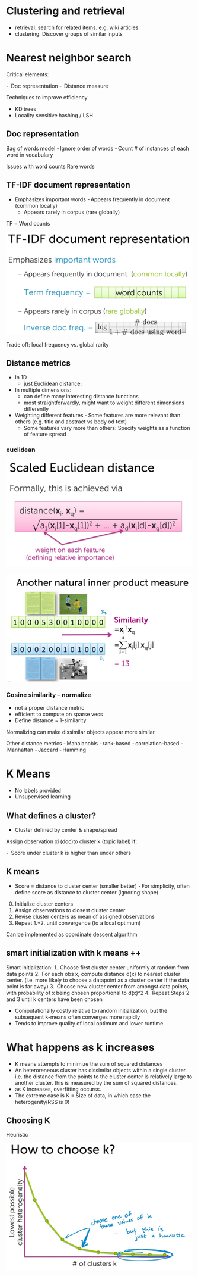 
# Clustering and retrieval

- retrieval: search for related items. e.g. wiki articles
- clustering: Discover groups of similar inputs

#  Nearest neighbor search

Critical elements:

-  Doc representation
-  Distance measure

Techniques to improve efficiency

- KD trees
- Locality sensitive hashing / LSH

## Doc representation 

Bag of words model
- Ignore order of words
- Count # of instances of each word in vocabulary

Issues with word counts  Rare words

## TF-IDF document representation
- Emphasizes important words
    - Appears frequently in document (common locally)
    - Appears rarely in corpus (rare globally)

TF = Word counts

![tfidf](tfidf.jpg "TF IDF")

Trade off: local frequency vs. global rarity

## Distance metrics

- In 1D
    - just Euclidean distance:
- In multiple dimensions:
    - can define many interesting distance functions
    - most straightforwardly, might want to weight different dimensions differently
- Weighting different features
    - Some features are more relevant than others (e.g. title and abstract vs body od text)
    - Some features vary more than others: Specify weights as a function of feature spread
### euclidean

![scaled Euclidean](scaledEuclidean.jpg "Scaled Euclidean")

![example scaled Euclidean](exampleScaledEuclidean.jpg "Example Scaled Euclidean")

### Cosine similarity – normalize

- not a proper distance metric
- efficient to compute on sparse vecs
- Define distance = 1-similarity

Normalizing can make dissimilar objects appear more similar

Other distance metrics
- Mahalanobis
- rank-based
- correlation-based
- Manhattan
- Jaccard
- Hamming

# K Means

- No labels provided
- Unsupervised learning

## What defines a cluster?

- Cluster defined by center & shape/spread

Assign observation xi (doc)to cluster k (topic label) if: 

-  Score under cluster k is higher than under others

## K means 

- Score = distance to cluster center (smaller better)
    - For simplicity, often define score as distance to cluster center (ignoring shape)
    
0. Initialize cluster centers
1. Assign observations to closest cluster center  
2. Revise cluster centers as mean of assigned observations
3. Repeat 1.+2. until convergence (to a local optimum)

Can be implemented as coordinate descent algorithm

## smart initialization with k means ++

Smart initialization:
1.  Choose first cluster center uniformly at random from data points
2.  For each obs x, compute distance d(x) to nearest cluster center. (i.e. more likely to choose a datapoint as a cluster center if  the data point is far away) 
3.  Choose new cluster center from amongst data points, with probability of x being chosen proportional to d(x)^2
4.  Repeat Steps 2 and 3 until k centers have been chosen

- Computationally costly relative to random initialization, but the subsequent k-means often converges more rapidly
- Tends to improve quality of local optimum and lower runtime

# What happens as k increases

- K means attempts to minimize the sum of squared distances
- An heteroreneous cluster has dissimilar objects within a single cluster. i.e. the distance from the points to the cluster center is relatively large to another cluster. this is measured by the sum of squared distances.
- as K increases, overfitting occurss.
- The extreme case is K = Size of data, in which case the heterogenity/RSS is 0!

## Choosing K

Heuristic

![choosing K](choosingK.jpg)





